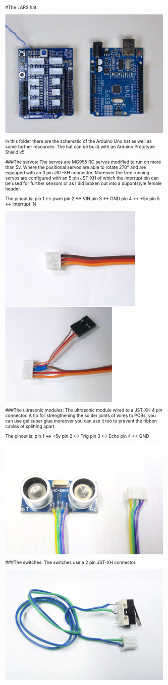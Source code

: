 #The LARS hat:

<img width="500" alt="LARS" src="https://github.com/EmilAltmann/robotik/blob/main/documentaion/LARS/pictures/LARS_and_Arduino.JPG">

In this folder there are the schematic of the Arduino Uno hat as well as some further resources.
The hat can be build with an Arduino Prototype Shield v5.

###The servos:
The servos are MG955 RC servos modified to run on more than 5v.
Where the positional servos are able to rotate 270° and are equipped with an 3 pin JST-XH connector.
Moreover the free running servos are configured with an 5 pin JST-XH of which the interrupt pin can be used for further sensors or as I did broken out into a dupontstyle female header.

The pinout is:
pin 1 <-> pwm
pin 2 <-> VIN
pin 3 <-> GND
pin 4 <-> +5v
pin 5 <-> interrupt IN

<img height="300" alt="Pinout of the positional servo" src="https://github.com/EmilAltmann/robotik/blob/main/documentaion/LARS/pictures/deg_servo.jpg"><img height="300" alt="Pinout of the free running servo" src="https://github.com/EmilAltmann/robotik/blob/main/documentaion/LARS/pictures/rot_servo.jpg">

###The ultrasonic modules:
The ultrasonic module wired to a JST-XH 4 pin connector.
A tip for strengthening the solder joints of wires to PCBs, you can use gel super glue moreover you can use it too to prevent the ribbon cables of splitting apart.

The pinout is:
pin 1 <-> +5v
pin 2 <-> Trig
pin 3 <-> Echo
pin 4 <-> GND

<img width="500" alt="LARS" src="https://github.com/EmilAltmann/robotik/blob/main/documentaion/LARS/pictures/ultrasonic.jpg">

###The switches:
The switches use a 2 pin JST-XH connector.

<img width="500" alt="LARS" src="https://github.com/EmilAltmann/robotik/blob/main/documentaion/LARS/pictures/switch.jpg">